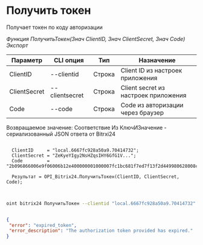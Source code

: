 ﻿---
sidebar_position: 2
---

# Получить токен
 Получает токен по коду авторизации


*Функция ПолучитьТокен(Знач ClientID, Знач ClientSecret, Знач Code) Экспорт*

  | Параметр | CLI опция | Тип | Назначение |
  |-|-|-|-|
  | ClientID | --clientid | Строка | Client ID из настроек приложения |
  | ClientSecret | --clientsecret | Строка | Client secret из настроек приложения |
  | Code | --code | Строка | Code из авторизации через браузер |

  
  Возвращаемое значение:   Соответствие Из КлючИЗначение - сериализованный JSON ответа от Bitrxi24

```bsl title="Пример кода"
	
  ClientID     = "local.6667fc928a50a9.70414732";
  ClientSecret = "ZeKyeYIgy2NsHZqsIHY6GfG1V...";
  Code         = "2b096866006e9f06006b12e400000001000007fc1bc681f7ed7f13f2d449980628008c";
  
  Результат = OPI_Bitrix24.ПолучитьТокен(ClientID, ClientSecret, Code);
	
```

```sh title="Пример команды CLI"
    
oint bitrix24 ПолучитьТокен --clientid "local.6667fc928a50a9.70414732" --clientsecret "ZeKyeYIgy2NsHZqsIHY6GfG1V..." --code "2b096866006e9f06006b12e400000001000007fc1bc681f7ed7f13f2d449980628008c"

```


```json title="Результат"

{
 "error": "expired_token",
 "error_description": "The authorization token provided has expired."
}

```
